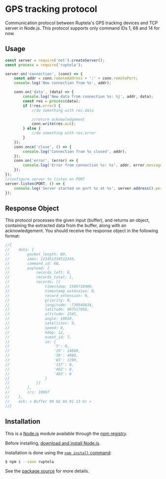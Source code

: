 # GPS tracking protocol

Communication protocol between Ruptela's GPS tracking devices and TCP server in Node.js.
This protocol supports only command IDs 1, 68 and 14 for now.

## Usage

```js
const server = require('net').createServer();
const process = require('ruptela');

server.on('connection', (conn) => {
    const addr = conn.remoteAddress + ':' + conn.remotePort;
    console.log('New connection from %s', addr);

    conn.on('data', (data) => {
        console.log('New data from connection %s: %j', addr, data);
        const res = process(data);
        if (!res.error) {
            //do something with res.data

            //return acknowledgement
            conn.write(res.ack);
        } else {
            //do something with res.error
        }
    });
    conn.once('close', () => {
        console.log('Connection from %s closed', addr);
    });
    conn.on('error', (error) => {
        console.log('Error from connection %s: %s', addr, error.message);
    });
});
//configure server to listen on PORT
server.listen(PORT, () => {
    console.log('Server started on port %s at %s', server.address().port, server.address().address);
});
```

## Response Object

This protocol processes the given input (buffer), and returns an object,
containing the extracted data from the buffer, along with an acknowledgement.
You should receive the response object in the following format:

```js
//{
//    data: {
//        packet_length: 69,
//        imei: 123451234512345,
//        command_id: 68,
//        payload: {
//            records_left: 0,
//            records_total: 1,
//            records: [{
//                timestamp: 1509710400,
//                timestamp_extension: 0,
//                record_extension: 0,
//                priority: 0,
//                longitude: -739949834,
//                latitude: 407517058,
//                altitude: 2345,
//                angle: 18010,
//                satellites: 9,
//                speed: 0,
//                hdop: 12,
//                event_id: 7,
//                io: {
//                    '5': 0,
//                    '29': 14860,
//                    '30': 4080,
//                    '65': 1199,
//                    '137': 0,
//                    '402': 0,
//                    '403': 0
//                }
//            }]
//        },
//        crc: 19907
//    },
//    ack: < Buffer 00 02 64 01 13 bc >
//}
```

## Installation

This is a [Node.js](https://nodejs.org/en/) module available through the
[npm registry](https://www.npmjs.com/).

Before installing, [download and install Node.js](https://nodejs.org/en/download/).

Installation is done using the
[`npm install` command](https://docs.npmjs.com/getting-started/installing-npm-packages-locally):

```bash
$ npm i --save ruptela
```

See the [package source](https://github.com/dimitrievski/ruptela) for more details.
